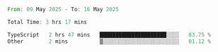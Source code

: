 <!--START_SECTION:waka-->

```rust
From: 09 May 2025 - To: 16 May 2025

Total Time: 3 hrs 17 mins

TypeScript   2 hrs 47 mins   █████████████████████░░░░   83.75 %
Other        2 mins          ▒░░░░░░░░░░░░░░░░░░░░░░░░   01.12 %
```

<!--END_SECTION:waka-->
